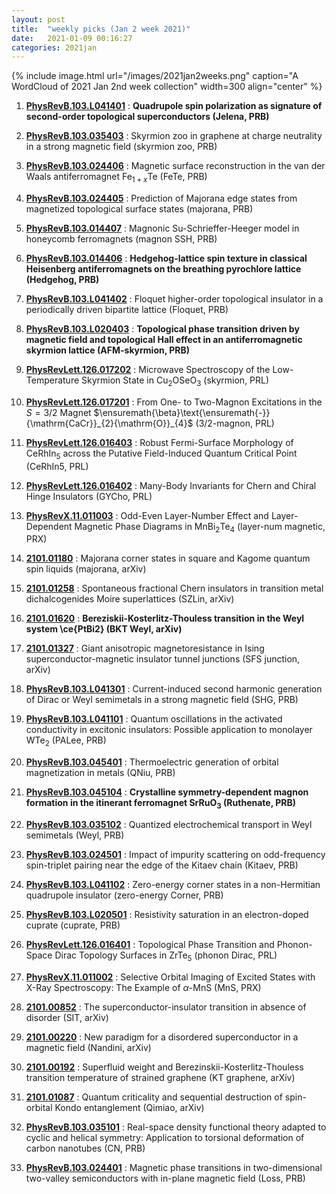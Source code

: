 ```yaml
---
layout: post
title:  "weekly picks (Jan 2 week 2021)"
date:   2021-01-09 00:16:27
categories: 2021jan
---
```


{% include image.html url="/images/2021jan2weeks.png" caption="A WordCloud of 2021 Jan 2nd week collection" width=300 align="center" %}


1. **[PhysRevB.103.L041401](https://link.aps.org/doi/10.1103/PhysRevB.103.L041401)** : **Quadrupole spin polarization as signature of second-order topological superconductors (Jelena, PRB)**

1. **[PhysRevB.103.035403](https://link.aps.org/doi/10.1103/PhysRevB.103.035403)** : Skyrmion zoo in graphene at charge neutrality in a strong magnetic field (skyrmion zoo, PRB)

1. **[PhysRevB.103.024406](https://link.aps.org/doi/10.1103/PhysRevB.103.024406)** : Magnetic surface reconstruction in the van der Waals antiferromagnet ${\mathrm{Fe}}_{1+x}\mathrm{Te}$ (FeTe, PRB)

1. **[PhysRevB.103.024405](https://link.aps.org/doi/10.1103/PhysRevB.103.024405)** : Prediction of Majorana edge states from magnetized topological surface states (majorana, PRB)

1. **[PhysRevB.103.014407](https://link.aps.org/doi/10.1103/PhysRevB.103.014407)** : Magnonic Su-Schrieffer-Heeger model in honeycomb ferromagnets (magnon SSH, PRB)

1. **[PhysRevB.103.014406](https://link.aps.org/doi/10.1103/PhysRevB.103.014406)** : **Hedgehog-lattice spin texture in classical Heisenberg antiferromagnets on the breathing pyrochlore lattice (Hedgehog, PRB)**

1. **[PhysRevB.103.L041402](https://link.aps.org/doi/10.1103/PhysRevB.103.L041402)** : Floquet higher-order topological insulator in a periodically driven bipartite lattice (Floquet, PRB)

1. **[PhysRevB.103.L020403](https://link.aps.org/doi/10.1103/PhysRevB.103.L020403)** : **Topological phase transition driven by magnetic field and topological Hall effect in an antiferromagnetic skyrmion lattice (AFM-skyrmion, PRB)**

1. **[PhysRevLett.126.017202](https://link.aps.org/doi/10.1103/PhysRevLett.126.017202)** : Microwave Spectroscopy of the Low-Temperature Skyrmion State in ${\mathrm{Cu}}_{2}{\mathrm{OSeO}}_{3}$ (skyrmion, PRL)

1. **[PhysRevLett.126.017201](https://link.aps.org/doi/10.1103/PhysRevLett.126.017201)** : From One- to Two-Magnon Excitations in the $S=3/2$ Magnet $\ensuremath{\beta}\text{\ensuremath{-}}{\mathrm{CaCr}}_{2}{\mathrm{O}}_{4}$ (3/2-magnon, PRL)

1. **[PhysRevLett.126.016403](https://link.aps.org/doi/10.1103/PhysRevLett.126.016403)** : Robust Fermi-Surface Morphology of ${\mathrm{CeRhIn}}_{5}$ across the Putative Field-Induced Quantum Critical Point (CeRhIn5, PRL)

1. **[PhysRevLett.126.016402](https://link.aps.org/doi/10.1103/PhysRevLett.126.016402)** : Many-Body Invariants for Chern and Chiral Hinge Insulators (GYCho, PRL)

1. **[PhysRevX.11.011003](https://link.aps.org/doi/10.1103/PhysRevX.11.011003)** : Odd-Even Layer-Number Effect and Layer-Dependent Magnetic Phase Diagrams in ${\mathrm{MnBi}}_{2}{\mathrm{Te}}_{4}$ (layer-num magnetic, PRX)


1. **[2101.01180](http://arxiv.org/abs/2101.01180)** : Majorana corner states in square and Kagome quantum spin liquids (majorana, arXiv)

1. **[2101.01258](http://arxiv.org/abs/2101.01258)** : Spontaneous fractional Chern insulators in transition metal dichalcogenides Moire superlattices (SZLin, arXiv)


1. **[2101.01620](http://arxiv.org/abs/2101.01620)** : **Bereziskii-Kosterlitz-Thouless transition in the Weyl system \ce{PtBi2} (BKT Weyl, arXiv)**

1. **[2101.01327](http://arxiv.org/abs/2101.01327)** : Giant anisotropic magnetoresistance in Ising superconductor-magnetic insulator tunnel junctions (SFS junction, arXiv)

1. **[PhysRevB.103.L041301](https://link.aps.org/doi/10.1103/PhysRevB.103.L041301)** : Current-induced second harmonic generation of Dirac or Weyl semimetals in a strong magnetic field (SHG, PRB)

1. **[PhysRevB.103.L041101](https://link.aps.org/doi/10.1103/PhysRevB.103.L041101)** : Quantum oscillations in the activated conductivity in excitonic insulators: Possible application to monolayer ${\mathrm{WTe}}_{2}$ (PALee, PRB)

1. **[PhysRevB.103.045401](https://link.aps.org/doi/10.1103/PhysRevB.103.045401)** : Thermoelectric generation of orbital magnetization in metals (QNiu, PRB)

1. **[PhysRevB.103.045104](https://link.aps.org/doi/10.1103/PhysRevB.103.045104)** : **Crystalline symmetry-dependent magnon formation in the itinerant ferromagnet $\mathrm{SrRu}{\mathrm{O}}_{3}$ (Ruthenate, PRB)**

1. **[PhysRevB.103.035102](https://link.aps.org/doi/10.1103/PhysRevB.103.035102)** : Quantized electrochemical transport in Weyl semimetals (Weyl, PRB)

1. **[PhysRevB.103.024501](https://link.aps.org/doi/10.1103/PhysRevB.103.024501)** : Impact of impurity scattering on odd-frequency spin-triplet pairing near the edge of the Kitaev chain (Kitaev, PRB)

1. **[PhysRevB.103.L041102](https://link.aps.org/doi/10.1103/PhysRevB.103.L041102)** : Zero-energy corner states in a non-Hermitian quadrupole insulator (zero-energy Corner, PRB)

1. **[PhysRevB.103.L020501](https://link.aps.org/doi/10.1103/PhysRevB.103.L020501)** : Resistivity saturation in an electron-doped cuprate (cuprate, PRB)

1. **[PhysRevLett.126.016401](https://link.aps.org/doi/10.1103/PhysRevLett.126.016401)** : Topological Phase Transition and Phonon-Space Dirac Topology Surfaces in ${\mathrm{ZrTe}}_{5}$ (phonon Dirac, PRL)

1. **[PhysRevX.11.011002](https://link.aps.org/doi/10.1103/PhysRevX.11.011002)** : Selective Orbital Imaging of Excited States with X-Ray Spectroscopy: The Example of $\ensuremath{\alpha}$-MnS (MnS, PRX)


1. **[2101.00852](http://arxiv.org/abs/2101.00852)** : The superconductor-insulator transition in absence of disorder (SIT, arXiv)

1. **[2101.00220](http://arxiv.org/abs/2101.00220)** : New paradigm for a disordered superconductor in a magnetic field (Nandini, arXiv)

1. **[2101.00192](http://arxiv.org/abs/2101.00192)** : Superfluid weight and Berezinskii-Kosterlitz-Thouless transition temperature of strained graphene (KT graphene, arXiv)

1. **[2101.01087](http://arxiv.org/abs/2101.01087)** : Quantum criticality and sequential destruction of spin-orbital Kondo entanglement (Qimiao, arXiv)

1. **[PhysRevB.103.035101](https://link.aps.org/doi/10.1103/PhysRevB.103.035101)** : Real-space density functional theory adapted to cyclic and helical symmetry: Application to torsional deformation of carbon nanotubes (CN, PRB)

1. **[PhysRevB.103.024401](https://link.aps.org/doi/10.1103/PhysRevB.103.024401)** : Magnetic phase transitions in two-dimensional two-valley semiconductors with in-plane magnetic field (Loss, PRB)